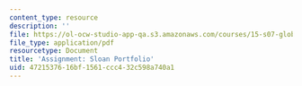 ```yaml
---
content_type: resource
description: ''
file: https://ol-ocw-studio-app-qa.s3.amazonaws.com/courses/15-s07-globalhealth-lab-spring-2013/4721537616bf1561ccc432c598a740a1_MIT15_S07S13_sloanportfol.pdf
file_type: application/pdf
resourcetype: Document
title: 'Assignment: Sloan Portfolio'
uid: 47215376-16bf-1561-ccc4-32c598a740a1
---
```

